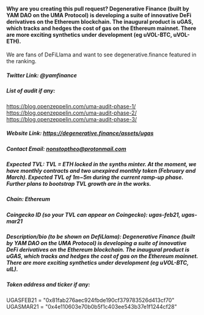 #### Why are you creating this pull request? Degenerative Finance (built by YAM DAO on the UMA Protocol) is developing a suite of innovative DeFi derivatives on the Ethereum blockchain. The inaugural product is uGAS, which tracks and hedges the cost of gas on the Ethereum mainnet. There are more exciting synthetics under development (eg uVOL-BTC, uVOL-ETH).

We are fans of DeFiLlama and want to see degenerative.finance featured in the ranking.


##### Twitter Link: @yamfinance


##### List of audit if any:
https://blog.openzeppelin.com/uma-audit-phase-1/
https://blog.openzeppelin.com/uma-audit-phase-2/
https://blog.openzeppelin.com/uma-audit-phase-3/


##### Website Link: https://degenerative.finance/assets/ugas


##### Contact Email: nonstoptheo@protonmail.com


##### Expected TVL: TVL = ETH locked in the synths minter. At the moment, we have monthly contracts and two unexpired monthly token (February and March). Expected TVL of $1m-$5m during the current ramp-up phase. Further plans to bootstrap TVL growth are in the works.


##### Chain: Ethereum


##### Coingecko ID (so your TVL can appear on Coingecko): ugas-feb21, ugas-mar21


##### Description/bio (to be shown on DefiLlama): Degenerative Finance (built by YAM DAO on the UMA Protocol) is developing a suite of innovative DeFi derivatives on the Ethereum blockchain. The inaugural product is uGAS, which tracks and hedges the cost of gas on the Ethereum mainnet. There are more exciting synthetics under development (eg uVOL-BTC, uIL).


##### Token address and ticker if any: 
UGASFEB21 = "0x81fab276aec924fbde190cf379783526d413cf70"
UGASMAR21 = "0x4e110603e70b0b5f1c403ee543b37e1f1244cf28"
